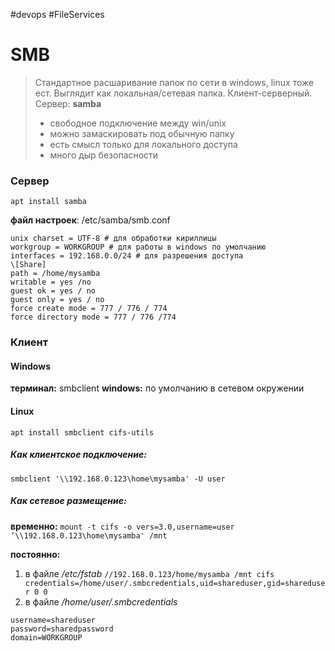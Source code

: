 #devops #FileServices 

# SMB

> Стандартное расшаривание папок по сети в windows, linux тоже ест. Выглядит как локальная/сетевая папка. Клиент-серверный.
> Сервер: **samba**
> - свободное подключение между win/unix
> - можно замаскировать под обычную папку
> - есть смысл только для локального доступа
> - много дыр безопасности
### Сервер
`apt install samba`

**файл настроек**: /etc/samba/smb.conf
```
unix charset = UTF-8 # для обработки кириллицы
workgroup = WORKGROUP # для работы в windows по умолчанию
interfaces = 192.168.0.0/24 # для разрешения доступа
\[Share]
path = /home/mysamba
writable = yes /no
guest ok = yes / no
guest only = yes / no
force create mode = 777 / 776 / 774
force directory mode = 777 / 776 /774
```

### Клиент
#### Windows
**терминал:** smbclient
**windows:** по умолчанию в сетевом окружении

#### Linux
`apt install smbclient cifs-utils`

##### Как клиентское подключение:
`smbclient '\\192.168.0.123\home\mysamba' -U user`

##### Как сетевое размещение:
**временно:** `mount -t cifs -o vers=3.0,username=user ‘\\192.168.0.123\home\mysamba' /mnt`

**постоянно:** 
1. в файле */etc/fstab* 
`//192.168.0.123/home/mysamba /mnt cifs credentials=/home/user/.smbcredentials,uid=shareduser,gid=shareduser 0 0`
2. в файле */home/user/.smbcredentials*
```
username=shareduser
password=sharedpassword
domain=WORKGROUP
```
